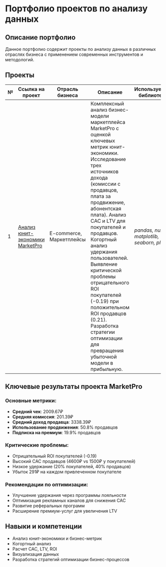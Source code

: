 # Портфолио проектов по анализу данных

## Описание портфолио
Данное портфолио содержит проекты по анализу данных в различных отраслях бизнеса с применением современных инструментов и методологий.

## Проекты

№ | Ссылка на проект | Отрасль бизнеса | Описание | Используемые библиотеки | Презентация проекта 
---|---|---|---|---|---
1 | [Анализ юнит-экономики MarketPro](Analiz-yunit-ekonomiki-MarketPro.pdf) | E-commerce, Маркетплейсы | Комплексный анализ бизнес-модели маркетплейса MarketPro с оценкой ключевых метрик юнит-экономики. Исследование трех источников дохода (комиссии с продавцов, плата за продвижение, абонентская плата). Анализ CAC и LTV для покупателей и продавцов. Когортный анализ удержания пользователей. Выявление критической проблемы отрицательного ROI покупателей (-0.19) при положительном ROI продавцов (0.21). Разработка стратегии оптимизации для превращения убыточной модели в прибыльную. | *pandas, numpy, matplotlib, seaborn, plotly* | [Презентация "Анализ юнит-экономики MarketPro"](https://drive.google.com/file/d/1o9mYs38fLLM7cK-wdmXKzBDUrAopv_54/view?usp=sharing)

## Ключевые результаты проекта MarketPro

### Основные метрики:
- **Средний чек**: 2009.67₽
- **Средняя комиссия**: 201.39₽  
- **Средний доход продавца**: 3338.39₽
- **Использование продвижения**: 50.8% продавцов
- **Подписка на премиум**: 19.9% продавцов

### Критические проблемы:
- Отрицательный ROI покупателей (-0.19)
- Высокий CAC продавцов (4600₽ vs 1500₽ у покупателей)
- Низкое удержание (20% покупателей, 40% продавцов)
- Убыток 291₽ на каждом привлеченном покупателе

### Рекомендации по оптимизации:
- Улучшение удержания через программы лояльности
- Оптимизация рекламных каналов для снижения CAC
- Развитие реферальных программ
- Расширение премиум-услуг для увеличения LTV

## Навыки и компетенции
- Анализ юнит-экономики и бизнес-метрик
- Когортный анализ
- Расчет CAC, LTV, ROI
- Визуализация данных
- Разработка стратегий оптимизации бизнес-процессов


